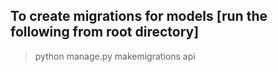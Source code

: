 ## To create migrations for models [run the following from root directory]
> python manage.py makemigrations api